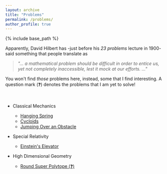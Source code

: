 ```yaml
---
layout: archive
title: "Problems"
permalink: /problems/
author_profile: true
---
```


{% include base_path %}

Apparently, David Hilbert has -just before his *23 problems* lecture in 1900- said something that people translate as
> *"... a mathematical problem should be difficult in order to entice us, yet not completely inaccessible, lest it mock at our efforts. ..."*

You won't find *those* problems here, instead, some that I find interesting. A question mark (❓) denotes the problems that I am yet to solve!

<br>

* Classical Mechanics
    * [Hanging Spring](/problems/cm/001)
    * [Cycloids](/problems/cm/002)
    * [Jumping Over an Obstacle](/problems/cm/003)

* Special Relativity
    * [Einstein's Elevator](/problems/sr/001)

* High Dimensional Geometry
    * [Round Super Polytope (❓)](/problems/hdg/001)